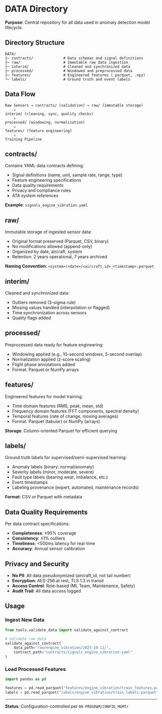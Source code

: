 # DATA Directory

**Purpose**: Central repository for all data used in anomaly detection model lifecycle.

## Directory Structure

```
DATA/
├─ contracts/              # Data schemas and signal definitions
├─ raw/                    # Immutable raw data ingestion
├─ interim/                # Cleaned and synchronized data
├─ processed/              # Windowed and preprocessed data
├─ features/               # Engineered features (.parquet, .npy)
└─ labels/                 # Ground truth and event labels
```

## Data Flow

```
Raw Sensors → contracts/ (validation) → raw/ (immutable storage)
    ↓
interim/ (cleaning, sync, quality checks)
    ↓
processed/ (windowing, normalization)
    ↓
features/ (feature engineering)
    ↓
Training Pipeline
```

## contracts/

Contains YAML data contracts defining:
- Signal definitions (name, unit, sample rate, range, type)
- Feature engineering specifications
- Data quality requirements
- Privacy and compliance rules
- ATA system references

**Example**: `signals_engine_vibration.yaml`

## raw/

Immutable storage of ingested sensor data:
- Original format preserved (Parquet, CSV, binary)
- No modifications allowed (append-only)
- Organized by date, aircraft, system
- Retention: 2 years operational, 7 years archived

**Naming Convention**: `<system>/<date>/<aircraft_id>_<timestamp>.parquet`

## interim/

Cleaned and synchronized data:
- Outliers removed (3-sigma rule)
- Missing values handled (interpolation or flagged)
- Time synchronization across sensors
- Quality flags added

## processed/

Preprocessed data ready for feature engineering:
- Windowing applied (e.g., 10-second windows, 5-second overlap)
- Normalization applied (z-score scaling)
- Flight phase annotations added
- Format: Parquet or NumPy arrays

## features/

Engineered features for model training:
- Time domain features (RMS, peak, mean, std)
- Frequency domain features (FFT components, spectral density)
- Temporal features (rate of change, moving averages)
- Format: Parquet (tabular) or NumPy (arrays)

**Storage**: Column-oriented Parquet for efficient querying

## labels/

Ground truth labels for supervised/semi-supervised learning:
- Anomaly labels (binary: normal/anomaly)
- Severity labels (minor, moderate, severe)
- Fault type labels (bearing wear, imbalance, etc.)
- Event timestamps
- Labeling provenance (expert, automated, maintenance records)

**Format**: CSV or Parquet with metadata

## Data Quality Requirements

Per data contract specifications:
- **Completeness**: ≥95% coverage
- **Consistency**: ≤1% outliers
- **Timeliness**: <500ms latency for real-time
- **Accuracy**: Annual sensor calibration

## Privacy and Security

- **No PII**: All data pseudonymized (aircraft_id, not tail number)
- **Encryption**: AES-256 at rest, TLS 1.3 in transit
- **Access Control**: Role-based (ML Team, Maintenance, Safety)
- **Audit Trail**: All data access logged

## Usage

### Ingest New Data
```python
from tools.validate_data import validate_against_contract

# Validate raw data
validate_against_contract(
    data_path="raw/engine_vibration/2025-10-11/",
    contract_path="contracts/signals_engine_vibration.yaml"
)
```

### Load Processed Features
```python
import pandas as pd

features = pd.read_parquet("features/engine_vibration/train_features.parquet")
labels = pd.read_parquet("labels/engine_vibration/train_labels.parquet")
```

---

**Status**: Configuration-controlled per `00-PROGRAM/CONFIG_MGMT/`
